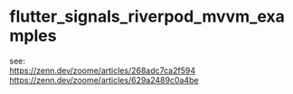 # flutter_signals_riverpod_mvvm_examples

see:  
https://zenn.dev/zoome/articles/268adc7ca2f594  
https://zenn.dev/zoome/articles/629a2489c0a4be